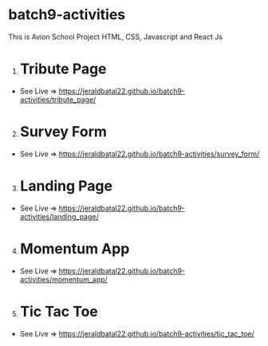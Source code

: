 # batch9-activities

This is Avion School Project HTML, CSS, Javascript and React Js

1. <h1> Tribute Page </h1>
* See Live => https://jeraldbatal22.github.io/batch9-activities/tribute_page/

2. <h1> Survey Form </h1>
* See Live => https://jeraldbatal22.github.io/batch9-activities/survey_form/

3. <h1> Landing Page </h1>
* See Live => https://jeraldbatal22.github.io/batch9-activities/landing_page/

4. <h1> Momentum App </h1>
* See Live => https://jeraldbatal22.github.io/batch9-activities/momentum_app/

5. <h1> Tic Tac Toe </h1>
* See Live => https://jeraldbatal22.github.io/batch9-activities/tic_tac_toe/
